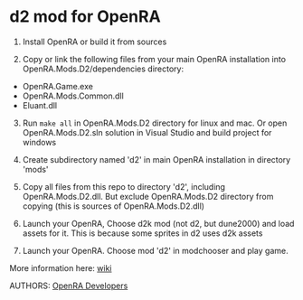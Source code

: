 # d2 mod for OpenRA

1. Install OpenRA or build it from sources

2. Copy or link the following files from your main OpenRA installation into OpenRA.Mods.D2/dependencies directory: 
* OpenRA.Game.exe
* OpenRA.Mods.Common.dll
* Eluant.dll

3. Run ```make all``` in OpenRA.Mods.D2 directory for linux and mac. Or open OpenRA.Mods.D2.sln solution in Visual Studio and build project for windows

4. Create subdirectory named 'd2' in main OpenRA installation in directory 'mods'

5. Copy all files from this repo to directory 'd2', including OpenRA.Mods.D2.dll. But exclude OpenRA.Mods.D2 directory from copying (this is sources of OpenRA.Mods.D2.dll)

6. Launch your OpenRA, Choose d2k mod (not d2, but dune2000) and load assets for it. This is because some sprites in d2 uses d2k assets

7. Launch your OpenRA. Choose mod 'd2' in modchooser and play game.

More information here: [wiki](https://github.com/OpenRA/d2/wiki)

AUTHORS:
[OpenRA Developers](https://github.com/OpenRA/OpenRA/blob/bleed/AUTHORS)
